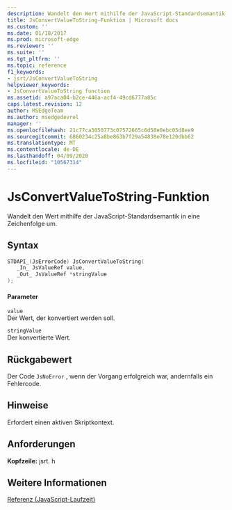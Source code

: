 ```yaml
---
description: Wandelt den Wert mithilfe der JavaScript-Standardsemantik in eine Zeichenfolge um.
title: JsConvertValueToString-Funktion | Microsoft docs
ms.custom: ''
ms.date: 01/18/2017
ms.prod: microsoft-edge
ms.reviewer: ''
ms.suite: ''
ms.tgt_pltfrm: ''
ms.topic: reference
f1_keywords:
- jsrt/JsConvertValueToString
helpviewer_keywords:
- JsConvertValueToString function
ms.assetid: a97aca04-b2ce-446a-acf4-49cd6777a85c
caps.latest.revision: 12
author: MSEdgeTeam
ms.author: msedgedevrel
manager: ''
ms.openlocfilehash: 21c77ca3050773c07572665c6d58e0ebc05d8ee9
ms.sourcegitcommit: 6860234c25a8be863b7f29a54838e78e120dbb62
ms.translationtype: MT
ms.contentlocale: de-DE
ms.lasthandoff: 04/09/2020
ms.locfileid: "10567314"
---
```

# JsConvertValueToString-Funktion
Wandelt den Wert mithilfe der JavaScript-Standardsemantik in eine Zeichenfolge um.  
  
## Syntax  
  
```cpp  
STDAPI_(JsErrorCode) JsConvertValueToString(  
   _In_ JsValueRef value,  
   _Out_ JsValueRef *stringValue  
);  
```  
  
#### Parameter  
 `value`  
 Der Wert, der konvertiert werden soll.  
  
 `stringValue`  
 Der konvertierte Wert.  
  
## Rückgabewert  
 Der Code `JsNoError` , wenn der Vorgang erfolgreich war, andernfalls ein Fehlercode.  
  
## Hinweise  
 Erfordert einen aktiven Skriptkontext.  
  
## Anforderungen  
 **Kopfzeile:** jsrt. h  
  
## Weitere Informationen  
 [Referenz (JavaScript-Laufzeit)](../chakra-hosting/reference-javascript-runtime.md)